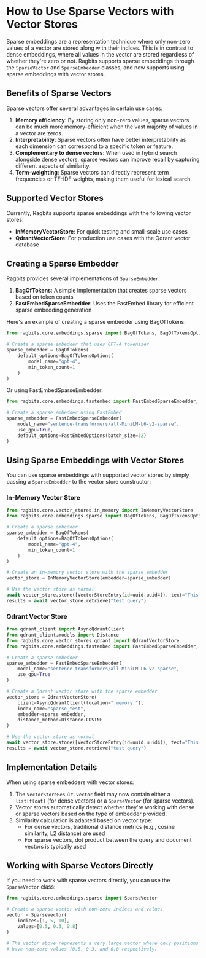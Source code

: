 # How to Use Sparse Vectors with Vector Stores

Sparse embeddings are a representation technique where only non-zero values of a vector are stored along with their indices. This is in contrast to dense embeddings, where all values in the vector are stored regardless of whether they're zero or not. Ragbits supports sparse embeddings through the `SparseVector` and `SparseEmbedder` classes, and now supports using sparse embeddings with vector stores.

## Benefits of Sparse Vectors

Sparse vectors offer several advantages in certain use cases:

1. **Memory efficiency**: By storing only non-zero values, sparse vectors can be much more memory-efficient when the vast majority of values in a vector are zeros.
2. **Interpretability**: Sparse vectors often have better interpretability as each dimension can correspond to a specific token or feature.
3. **Complementary to dense vectors**: When used in hybrid search alongside dense vectors, sparse vectors can improve recall by capturing different aspects of similarity.
4. **Term-weighting**: Sparse vectors can directly represent term frequencies or TF-IDF weights, making them useful for lexical search.

## Supported Vector Stores

Currently, Ragbits supports sparse embeddings with the following vector stores:

- **InMemoryVectorStore**: For quick testing and small-scale use cases
- **QdrantVectorStore**: For production use cases with the Qdrant vector database

## Creating a Sparse Embedder

Ragbits provides several implementations of `SparseEmbedder`:

1. **BagOfTokens**: A simple implementation that creates sparse vectors based on token counts
2. **FastEmbedSparseEmbedder**: Uses the FastEmbed library for efficient sparse embedding generation

Here's an example of creating a sparse embedder using BagOfTokens:

```python
from ragbits.core.embeddings.sparse import BagOfTokens, BagOfTokensOptions

# Create a sparse embedder that uses GPT-4 tokenizer
sparse_embedder = BagOfTokens(
    default_options=BagOfTokensOptions(
        model_name="gpt-4",
        min_token_count=1
    )
)
```

Or using FastEmbedSparseEmbedder:

```python
from ragbits.core.embeddings.fastembed import FastEmbedSparseEmbedder, FastEmbedOptions

# Create a sparse embedder using FastEmbed
sparse_embedder = FastEmbedSparseEmbedder(
    model_name="sentence-transformers/all-MiniLM-L6-v2-sparse",
    use_gpu=True,
    default_options=FastEmbedOptions(batch_size=32)
)
```

## Using Sparse Embeddings with Vector Stores

You can use sparse embeddings with supported vector stores by simply passing a `SparseEmbedder` to the vector store constructor:

### In-Memory Vector Store

```python
from ragbits.core.vector_stores.in_memory import InMemoryVectorStore
from ragbits.core.embeddings.sparse import BagOfTokens, BagOfTokensOptions

# Create a sparse embedder
sparse_embedder = BagOfTokens(
    default_options=BagOfTokensOptions(
        model_name="gpt-4",
        min_token_count=1
    )
)

# Create an in-memory vector store with the sparse embedder
vector_store = InMemoryVectorStore(embedder=sparse_embedder)

# Use the vector store as normal
await vector_store.store([VectorStoreEntry(id=uuid.uuid4(), text="This is a test entry")])
results = await vector_store.retrieve("test query")
```

### Qdrant Vector Store

```python
from qdrant_client import AsyncQdrantClient
from qdrant_client.models import Distance
from ragbits.core.vector_stores.qdrant import QdrantVectorStore
from ragbits.core.embeddings.fastembed import FastEmbedSparseEmbedder, FastEmbedOptions

# Create a sparse embedder
sparse_embedder = FastEmbedSparseEmbedder(
    model_name="sentence-transformers/all-MiniLM-L6-v2-sparse",
    use_gpu=True
)

# Create a Qdrant vector store with the sparse embedder
vector_store = QdrantVectorStore(
    client=AsyncQdrantClient(location=":memory:"),
    index_name="sparse_test",
    embedder=sparse_embedder,
    distance_method=Distance.COSINE
)

# Use the vector store as normal
await vector_store.store([VectorStoreEntry(id=uuid.uuid4(), text="This is a test entry")])
results = await vector_store.retrieve("test query")
```

## Implementation Details

When using sparse embedders with vector stores:

1. The `VectorStoreResult.vector` field may now contain either a `list[float]` (for dense vectors) or a `SparseVector` (for sparse vectors).
2. Vector stores automatically detect whether they're working with dense or sparse vectors based on the type of embedder provided.
3. Similarity calculation is adapted based on vector type:
   - For dense vectors, traditional distance metrics (e.g., cosine similarity, L2 distance) are used
   - For sparse vectors, dot product between the query and document vectors is typically used

## Working with Sparse Vectors Directly

If you need to work with sparse vectors directly, you can use the `SparseVector` class:

```python
from ragbits.core.embeddings.sparse import SparseVector

# Create a sparse vector with non-zero indices and values
vector = SparseVector(
    indices=[1, 5, 10],
    values=[0.5, 0.3, 0.8]
)

# The vector above represents a very large vector where only positions 1, 5, and 10
# have non-zero values (0.5, 0.3, and 0.8 respectively)
``` 